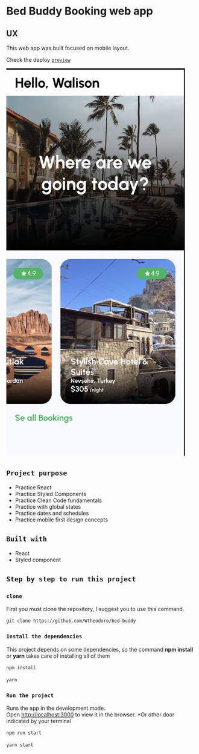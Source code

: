 # Bed Buddy Booking web app

## UX

This web app was built focused on mobile layout.

Check the deploy [`preview`](https://www.bed-buddy.walisontsx.com/)

![Preview](https://github.com/Wtheodoro/bed-buddy/blob/main/public/preview/bed-buddy-preview.png)

## `Project purpose`

- Practice React
- Practice Styled Components
- Practice Clean Code fundamentals
- Practice with global states
- Practice dates and schedules
- Practice mobile first design concepts

## `Built with`

- React
- Styled component

## `Step by step to run this project`

### `clone`

First you must clone the repository, I suggest you to use this command.

    git clone https://github.com/Wtheodoro/bed-buddy

### `Install the dependencies`

This project depends on some dependencies, so the command **npm install** or **yarn** takes care of installing all of them

    npm install

    yarn

### `Run the project`

Runs the app in the development mode.\
Open [http://localhost:3000](http://localhost:3000) to view it in the browser.
\*Or other door indicated by your terminal

    npm run start

    yarn start
